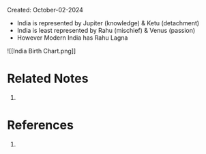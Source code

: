 Created: October-02-2024

- India is represented by Jupiter (knowledge) & Ketu (detachment)
- India is least represented by Rahu (mischief) & Venus (passion)
- However Modern India has Rahu Lagna

![[India Birth Chart.png]]

# Related Notes

1. 
# References

1. 